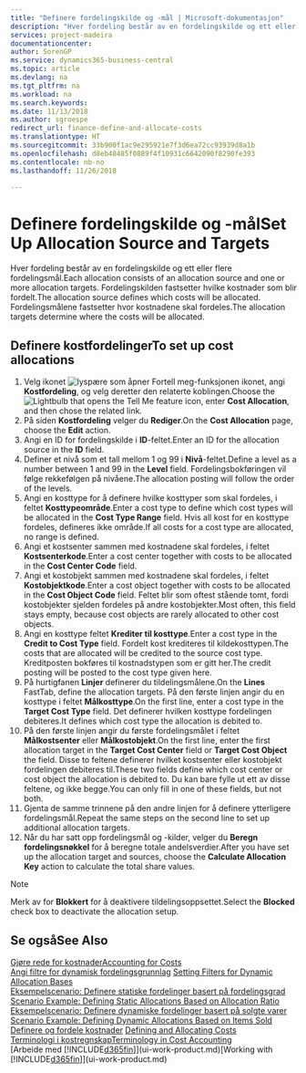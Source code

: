 ```yaml
---
title: "Definere fordelingskilde og -mål | Microsoft-dokumentasjon"
description: "Hver fordeling består av en fordelingskilde og ett eller flere fordelingsmål. Fordelingskilden fastsetter hvilke kostnader som blir fordelt. Fordelingsmålene fastsetter hvor kostnadene skal fordeles."
services: project-madeira
documentationcenter: 
author: SorenGP
ms.service: dynamics365-business-central
ms.topic: article
ms.devlang: na
ms.tgt_pltfrm: na
ms.workload: na
ms.search.keywords: 
ms.date: 11/13/2018
ms.author: sgroespe
redirect_url: finance-define-and-allocate-costs
ms.translationtype: HT
ms.sourcegitcommit: 33b900f1ac9e295921e7f3d6ea72cc93939d8a1b
ms.openlocfilehash: d8eb48485f0889f4f10931c6642090f8290fe393
ms.contentlocale: nb-no
ms.lasthandoff: 11/26/2018

---
```

# <a name="set-up-allocation-source-and-targets"></a><span data-ttu-id="d00a1-105">Definere fordelingskilde og -mål</span><span class="sxs-lookup"><span data-stu-id="d00a1-105">Set Up Allocation Source and Targets</span></span>
<span data-ttu-id="d00a1-106">Hver fordeling består av en fordelingskilde og ett eller flere fordelingsmål.</span><span class="sxs-lookup"><span data-stu-id="d00a1-106">Each allocation consists of an allocation source and one or more allocation targets.</span></span> <span data-ttu-id="d00a1-107">Fordelingskilden fastsetter hvilke kostnader som blir fordelt.</span><span class="sxs-lookup"><span data-stu-id="d00a1-107">The allocation source defines which costs will be allocated.</span></span> <span data-ttu-id="d00a1-108">Fordelingsmålene fastsetter hvor kostnadene skal fordeles.</span><span class="sxs-lookup"><span data-stu-id="d00a1-108">The allocation targets determine where the costs will be allocated.</span></span>  

## <a name="to-set-up-cost-allocations"></a><span data-ttu-id="d00a1-109">Definere kostfordelinger</span><span class="sxs-lookup"><span data-stu-id="d00a1-109">To set up cost allocations</span></span>  
1.  <span data-ttu-id="d00a1-110">Velg ikonet ![lyspære som åpner Fortell meg-funksjonen](media/ui-search/search_small.png "Fortell hva du vil gjøre") ikonet, angi **Kostfordeling**, og velg deretter den relaterte koblingen.</span><span class="sxs-lookup"><span data-stu-id="d00a1-110">Choose the ![Lightbulb that opens the Tell Me feature](media/ui-search/search_small.png "Tell me what you want to do") icon, enter **Cost Allocation**, and then chose the related link.</span></span>  
2.  <span data-ttu-id="d00a1-111">På siden **Kostfordeling** velger du **Rediger**.</span><span class="sxs-lookup"><span data-stu-id="d00a1-111">On the **Cost Allocation** page, choose the **Edit** action.</span></span>  
3.  <span data-ttu-id="d00a1-112">Angi en ID for fordelingskilde i **ID**-feltet.</span><span class="sxs-lookup"><span data-stu-id="d00a1-112">Enter an ID for the allocation source in the **ID** field.</span></span>  
4.  <span data-ttu-id="d00a1-113">Definer et nivå som et tall mellom 1 og 99 i **Nivå**-feltet.</span><span class="sxs-lookup"><span data-stu-id="d00a1-113">Define a level as a number between 1 and 99 in the **Level** field.</span></span> <span data-ttu-id="d00a1-114">Fordelingsbokføringen vil følge rekkefølgen på nivåene.</span><span class="sxs-lookup"><span data-stu-id="d00a1-114">The allocation posting will follow the order of the levels.</span></span>  
5.  <span data-ttu-id="d00a1-115">Angi en kosttype for å definere hvilke kosttyper som skal fordeles, i feltet **Kosttypeområde**.</span><span class="sxs-lookup"><span data-stu-id="d00a1-115">Enter a cost type to define which cost types will be allocated in the **Cost Type Range** field.</span></span> <span data-ttu-id="d00a1-116">Hvis all kost for en kosttype fordeles, defineres ikke område.</span><span class="sxs-lookup"><span data-stu-id="d00a1-116">If all costs for a cost type are allocated, no range is defined.</span></span>  
6.  <span data-ttu-id="d00a1-117">Angi et kostsenter sammen med kostnadene skal fordeles, i feltet **Kostsenterkode**.</span><span class="sxs-lookup"><span data-stu-id="d00a1-117">Enter a cost center together with costs to be allocated in the **Cost Center Code** field.</span></span>  
7.  <span data-ttu-id="d00a1-118">Angi et kostobjekt sammen med kostnadene skal fordeles, i feltet **Kostobjektkode**.</span><span class="sxs-lookup"><span data-stu-id="d00a1-118">Enter a cost object together with costs to be allocated in the **Cost Object Code** field.</span></span> <span data-ttu-id="d00a1-119">Feltet blir som oftest stående tomt, fordi kostobjekter sjelden fordeles på andre kostobjekter.</span><span class="sxs-lookup"><span data-stu-id="d00a1-119">Most often, this field stays empty, because cost objects are rarely allocated to other cost objects.</span></span>  
8.  <span data-ttu-id="d00a1-120">Angi en kosttype feltet **Krediter til kosttype**.</span><span class="sxs-lookup"><span data-stu-id="d00a1-120">Enter a cost type in the **Credit to Cost Type** field.</span></span> <span data-ttu-id="d00a1-121">Fordelt kost krediteres til kildekosttypen.</span><span class="sxs-lookup"><span data-stu-id="d00a1-121">The costs that are allocated will be credited to the source cost type.</span></span> <span data-ttu-id="d00a1-122">Kreditposten bokføres til kostnadstypen som er gitt her.</span><span class="sxs-lookup"><span data-stu-id="d00a1-122">The credit posting will be posted to the cost type given here.</span></span>  
9. <span data-ttu-id="d00a1-123">På hurtigfanen **Linjer** definerer du tildelingsmålene.</span><span class="sxs-lookup"><span data-stu-id="d00a1-123">On the **Lines** FastTab, define the allocation targets.</span></span> <span data-ttu-id="d00a1-124">På den første linjen angir du en kosttype i feltet **Målkosttype**.</span><span class="sxs-lookup"><span data-stu-id="d00a1-124">On the first line, enter a cost type in the **Target Cost Type** field.</span></span> <span data-ttu-id="d00a1-125">Det definerer hvilken kosttype fordelingen debiteres.</span><span class="sxs-lookup"><span data-stu-id="d00a1-125">It defines which cost type the allocation is debited to.</span></span>  
10. <span data-ttu-id="d00a1-126">På den første linjen angir du første fordelingsmålet i feltet **Målkostsenter** eller **Målkostobjekt**.</span><span class="sxs-lookup"><span data-stu-id="d00a1-126">On the first line, enter the first allocation target in the **Target Cost Center** field or **Target Cost Object** the field.</span></span> <span data-ttu-id="d00a1-127">Disse to feltene definerer hvilket kostsenter eller kostobjekt fordelingen debiteres til.</span><span class="sxs-lookup"><span data-stu-id="d00a1-127">These two fields define which cost center or cost object the allocation is debited to.</span></span> <span data-ttu-id="d00a1-128">Du kan bare fylle ut ett av disse feltene, og ikke begge.</span><span class="sxs-lookup"><span data-stu-id="d00a1-128">You can only fill in one of these fields, but not both.</span></span>  
11. <span data-ttu-id="d00a1-129">Gjenta de samme trinnene på den andre linjen for å definere ytterligere fordelingsmål.</span><span class="sxs-lookup"><span data-stu-id="d00a1-129">Repeat the same steps on the second line to set up additional allocation targets.</span></span>  
12. <span data-ttu-id="d00a1-130">Når du har satt opp fordelingsmål og -kilder, velger du **Beregn fordelingsnøkkel** for å beregne totale andelsverdier.</span><span class="sxs-lookup"><span data-stu-id="d00a1-130">After you have set up the allocation target and sources, choose the **Calculate Allocation Key** action to calculate the total share values.</span></span>  

> [!NOTE]  
>  <span data-ttu-id="d00a1-131">Merk av for **Blokkert** for å deaktivere tildelingsoppsettet.</span><span class="sxs-lookup"><span data-stu-id="d00a1-131">Select the **Blocked** check box to deactivate the allocation setup.</span></span>  

## <a name="see-also"></a><span data-ttu-id="d00a1-132">Se også</span><span class="sxs-lookup"><span data-stu-id="d00a1-132">See Also</span></span>  
[<span data-ttu-id="d00a1-133">Gjøre rede for kostnader</span><span class="sxs-lookup"><span data-stu-id="d00a1-133">Accounting for Costs</span></span>](finance-manage-cost-accounting.md)  
 <span data-ttu-id="d00a1-134">[Angi filtre for dynamisk fordelingsgrunnlag](finance-setting-filters-for-dynamic-allocation-bases.md) </span><span class="sxs-lookup"><span data-stu-id="d00a1-134">[Setting Filters for Dynamic Allocation Bases](finance-setting-filters-for-dynamic-allocation-bases.md) </span></span>  
 <span data-ttu-id="d00a1-135">[Eksempelscenario: Definere statiske fordelinger basert på fordelingsgrad](finance-scenario-example-defining-static-allocations-based-on-allocation-ratio.md) </span><span class="sxs-lookup"><span data-stu-id="d00a1-135">[Scenario Example: Defining Static Allocations Based on Allocation Ratio](finance-scenario-example-defining-static-allocations-based-on-allocation-ratio.md) </span></span>  
 <span data-ttu-id="d00a1-136">[Eksempelscenario: Definere dynamiske fordelinger basert på solgte varer](finance-scenario-example-defining-dynamic-allocations-based-on-items-sold.md) </span><span class="sxs-lookup"><span data-stu-id="d00a1-136">[Scenario Example: Defining Dynamic Allocations Based on Items Sold](finance-scenario-example-defining-dynamic-allocations-based-on-items-sold.md) </span></span>  
 <span data-ttu-id="d00a1-137">[Definere og fordele kostnader](finance-define-and-allocate-costs.md) </span><span class="sxs-lookup"><span data-stu-id="d00a1-137">[Defining and Allocating Costs](finance-define-and-allocate-costs.md) </span></span>  
 [<span data-ttu-id="d00a1-138">Terminologi i kostregnskap</span><span class="sxs-lookup"><span data-stu-id="d00a1-138">Terminology in Cost Accounting</span></span>](finance-terminology-in-cost-accounting.md)  
 <span data-ttu-id="d00a1-139">[Arbeide med [!INCLUDE[d365fin](includes/d365fin_md.md)]](ui-work-product.md)</span><span class="sxs-lookup"><span data-stu-id="d00a1-139">[Working with [!INCLUDE[d365fin](includes/d365fin_md.md)]](ui-work-product.md)</span></span>

